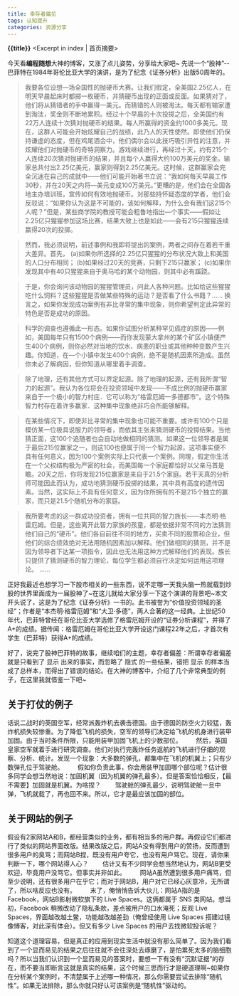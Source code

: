 ```yaml
---
title: 幸存者偏见
tags: 认知提升
categories: 资源分享
---
```

**{{title}}**   <Excerpt in index | 首页摘要>

今天看**编程随想**大神的博客，又涨了点儿姿势，分享给大家吧~
先说一个“股神”--巴菲特在1984年哥伦比亚大学的演讲，是为了纪念《证券分析》出版50周年的。

> 我要各位设想—场全国性的抛硬币大赛。让我们假定，全美国2.25亿人，在明天早晨起床时都掷一枚硬币，并猜硬币出现的正面或反面。如果猜对了，他们将从猜错者的手中赢得一美元。而猜错的人则被淘汰。每天都有输家遭到淘汰，奖金则不断地累积。经过十个早晨的十次投掷之后，全美国约有22万人连续十次猜对抛硬币的结果。每人所赢得的资金约1000多美元。现在，这群人可能会开始炫耀自己的战绩，此乃人的天性使然。即使他们仍保持谦虚的态度，但在鸡尾酒会中，他们偶尔会以此技巧吸引异性的注意，并炫耀他们对抛硬币的奇特洞察力。游戏继续进行，再经过十天，约有215个人连续20次猜对抛硬币的结果，并且每个人赢得大约100万美元的奖金。输家总共付出2.25亿美元，赢家则得到2.25亿美元。这时候，这群赢家会完全沉迷在自己的成就中——他们可能开始著书立说：“我如何每天早晨工作30秒，并在20天之内将—美元变成100万美元。”更糟的是，他们会在全国各地主办培训班，宣传如何有效地抛硬币。对那些持怀疑态度的学者，他们会反驳说：“如果你认为这是不可能的，该如何解释，为什么会有我们这215个人呢？”但是，某些商学院的教授可能会粗鲁地指出—个事实——假如让2.25亿只猩猩参加这场比赛，结果大致上也是如此——会有215只猩猩连续赢得20次的投掷。

> 然而，我必须说明，前述事例和我即将提出的案例，两者之间存在着若干重大差异。首先，
(a)如果你所选择的2.25亿只猩猩的分布状况大致上和美国的人口分布相同；
(b)如果经过20天的竞赛，只剩下215只赢家；
(c)如果你发现其中有40只猩猩来自于奥马哈的某个动物园，则其中必有蹊跷。

> 于是，你会询问该动物园的猩猩管理员，问此人各种问题。比如给这些猩猩吃什么饲料？这些猩猩是否做某些特殊的运动？是否看了什么书籍？……
换言之，如果你发现成功案例有非比寻常的集中现象，则你希望判定此异常的特色是否是成功的原因。

> 科学的调查也遵循此一形态。如果你试图分析某种罕见癌症的原因——例如，美国每年只有1500个病例——而你发现蒙大拿州的某个矿区小镇便产生400个病例，则你必然对当地的饮水、病患的职业或其他种种变数产生兴趣。你知道，在—个小镇中发生400个病例，绝不是随机因素所造成。虽然你未必了解病因，但你知道从哪里着手调查。

> 除了地理，还有其他方式可以界定起源。除了地理的起源，还有我所谓“智力的起源”。我认为各位将会在投资领域中发现——不成比例的抛硬币赢家来自于一个极小的智力村庄．它可以称为“格雷厄姆一多德都市”。这个特殊智力村存在着许多赢家．这种集中现象绝非巧合所能够解释。

> 在某些情况下，即使非比寻常的集中现象也可能不重要。或许有100个只是模仿某一位极具说服力的领导者，而依其主张来猜测硬币的投掷结果。当他猜正面，这100个追随者也会自动地做相同的猜测。如果这一位领导者是属于最后215位赢家之一，则这100也便属于同一个智力起源，这项事实便不具有任何意义，因为100个案例实际上只代表一个案例。同理，假定你生活在一个父权结构极为严密的社会，而美国每一个家庭都恰好以父亲马首是瞻。20天之后，你将发现215位赢家是来自于21.5个家庭。若干天真的分析师可能因此而认为，成功地猜测硬币投掷的结果，其中具有高度的遗传因素。当然，这实际上不具有任何意义，因为你所拥有的不是215个独立的赢家，而只是21.5个随机分布的家庭。

> 我所要考虑的这一群成功投资者，拥有一位共同的智力族长——本杰明·格雷厄姆。但是，这些离开此智力家族的孩童，都是依据非常不同的方法猜测他们自己的“硬币”。他们各自前往不同的地方，买卖不同的股票和企业，但他们的综合绩效绝对无法用随机因素加以解释。他们做相同的猜测，并不是因为领导者下达某一项指令，因此也无法用这种方式解释他们的表现。族长只提供了猜测硬币的智力理论，每位学生都必须自行决定如何运用这项理论。
> ......

正好我最近也想学习一下股市相关的一些东西，说不定哪一天我头脑一热就载到炒股的世界里面成为一届股神了~在这儿就给大家分享一下这个演讲的背景吧~本文开头说了，这是为了纪念《证券分析》一书的。此书被誉为“价值投资领域的圣经”；作者是“本杰明·格雷厄姆”和“大卫·多德”，两人合著的这一经典。上世纪50年代，巴菲特曾经在哥伦比亚大学选修了格雷厄姆开设的“证券分析课程”，并得了A+的成绩。据传闻：格雷厄姆在哥伦比亚大学开设这门课程22年之后，才首次有学生（巴菲特）获得A+的成绩。

好了，说完了股神巴菲特的故事，继续咱们的主题，幸存者偏差：所谓幸存者偏差就是只看到了 显示 出来的事实，而忽略了 隐式 的一些结果，错把 显示 的样本当成了总样本，而得出了错误的结论。在大神的博客中，介绍了几个非常典型的例子，在这里我就借鉴一下吧~

## 关于打仗的例子
话说二战时的英国空军，经常派轰炸机去袭击德国。由于德国的防空火力较猛，轰炸机损失较惨重。为了降低飞机的损失，空军的领导们决定给飞机的机身进行装甲加固。由于当时条件所限，只能用装甲加固飞机上的少数部位。
　　然后，英国皇家空军就着手进行研究调查。他们对执行完轰炸任务返航的飞机进行仔细的观察、分析、统计。发现一个现象：大多数的弹孔，都集中在飞机的机翼上；只有少数弹孔位于驾驶舱。
　　假如你负责此事，你会用装甲加固哪个部位呢？估计很多同学会想当然地说：加固机翼（因为机翼的弹孔最多）。但是答案恰恰相反，【最不需要】加固就是机翼。为啥捏？
　　驾驶舱的弹孔最少，说明驾驶舱一旦中弹，飞机就载了，再也回不来。所以，它才是最应该加固的部位。
## 关于网站的例子
假设有2家网站A和B，都经营类似的业务，都有相当多的用户群。再假设它们都进行了类似的网站界面改版。结果改版之后，网站A没有得到用户的赞扬，反而遭到很多用户的臭骂；而网站B捏，既没有用户夸它，也没有用户骂它。现在，请你来判断一下，哪个网站得人心？
　　估计又有不少同学会想当然地认为，网站B更受欢迎，毕竟用户没骂它。但事实并非如此。
　　网站A虽然遭到很多用户痛骂，但至少说明，还有很多用户在乎它；而对于网站B，用户对它已经心灰意冷，无所谓了，所以啥反应也没有。
　　末了，俺悄悄告诉大伙儿：网站A指的是 Facebook，网站B影射微软旗下的 Live Spaces。这俩都属于 SNS 类网站。想当初，Facebook 稍微改动了隐私条款，差点被用户的口水淹死；反观 Live Spaces，界面越改越土鳖，功能越改越差劲（俺曾经使用 Live Spaces 搭建过镜像博客，对此深有体会）。但又有多少 Live Spaces 的用户去找微软投诉呢？

知道这个道理容易，但是真正的应用到现实生活中就没有那么简单了。因为我们看到了一个显而易见的结果之后往往就不会往深处去琢磨了，是怕累死太多的脑细胞吗？所以当我们认识到一个显而易见的答案时，要想一下有没有“沉默证据”的存在，而不要当即断言这就是真实的结果，这个时候三思而行才是硬道理啊~如果你在分析某个案例时，不清楚属于上述哪一种情况，那么你需要尝试去排除“随机性”。如果无法排除，那么你就只好认可该案例是“随机性”驱动的。